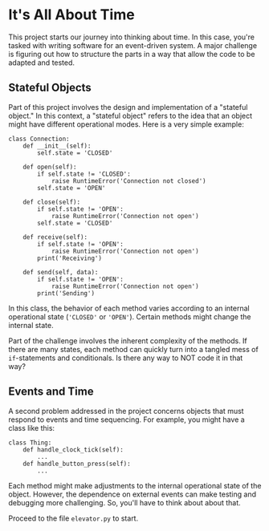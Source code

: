 # It's All About Time

This project starts our journey into thinking about time. In this
case, you're tasked with writing software for an event-driven
system. A major challenge is figuring out how to structure the 
parts in a way that allow the code to be adapted and tested.

## Stateful Objects

Part of this project involves the design and implementation of a
"stateful object."  In this context, a "stateful object" refers to the
idea that an object might have different operational modes.  Here is a
very simple example:

```
class Connection:
    def __init__(self):
        self.state = 'CLOSED'

    def open(self):
        if self.state != 'CLOSED':
            raise RuntimeError('Connection not closed')
        self.state = 'OPEN'

    def close(self):
        if self.state != 'OPEN':
            raise RuntimeError('Connection not open')
        self.state = 'CLOSED'

    def receive(self):
        if self.state != 'OPEN':
            raise RuntimeError('Connection not open')
        print('Receiving')

    def send(self, data):
        if self.state != 'OPEN':
            raise RuntimeError('Connection not open')
        print('Sending')
```

In this class, the behavior of each method varies according to an
internal operational state (`'CLOSED'` or `'OPEN'`).  Certain methods
might change the internal state.

Part of the challenge involves the inherent complexity of the methods.
If there are many states, each method can quickly turn into a tangled
mess of `if`-statements and conditionals.  Is there any way to NOT
code it in that way?

## Events and Time

A second problem addressed in the project concerns objects that must
respond to events and time sequencing.  For example, you might have a
class like this:

```
class Thing:
    def handle_clock_tick(self):
        ...
    def handle_button_press(self):
        ...
```

Each method might make adjustments to the internal operational state
of the object.  However, the dependence on external events can make
testing and debugging more challenging.  So, you'll have to think
about about that.

Proceed to the file `elevator.py` to start.

